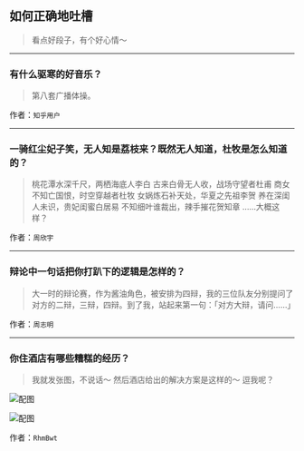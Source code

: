 ## 如何正确地吐槽

> 看点好段子，有个好心情～


 
---

### 有什么驱寒的好音乐？

> 第八套广播体操。


作者：`知乎用户`

---

### 一骑红尘妃子笑，无人知是荔枝来？既然无人知道，杜牧是怎么知道的？

> 桃花潭水深千尺，两栖海底人李白
> 古来白骨无人收，战场守望者杜甫
> 商女不知亡国恨，时空穿越者杜牧
> 女娲炼石补天处，华夏之先祖李贺
> 养在深闺人未识，贵妃闺蜜白居易
> 不知细叶谁裁出，辣手摧花贺知章
> ……大概这样？


作者：`周欣宇`

---

### 辩论中一句话把你打趴下的逻辑是怎样的？

> 大一时的辩论赛，作为酱油角色，被安排为四辩，我的三位队友分别提问了对方的二辩，三辩，四辩。到了我，站起来第一句：「对方大辩，请问……」


作者：`周志明`

---

### 你住酒店有哪些糟糕的经历？

> 我就发张图，不说话～
> 然后酒店给出的解决方案是这样的～
> 逗我呢？



![配图](http://pic3.zhimg.com/70/a124cb044b264073bc5c87efcec878ee_b.jpg)



![配图](http://pic4.zhimg.com/70/b06833862825f41e1342cc82ad1ad23f_b.jpg)


作者：`RhmBwt`